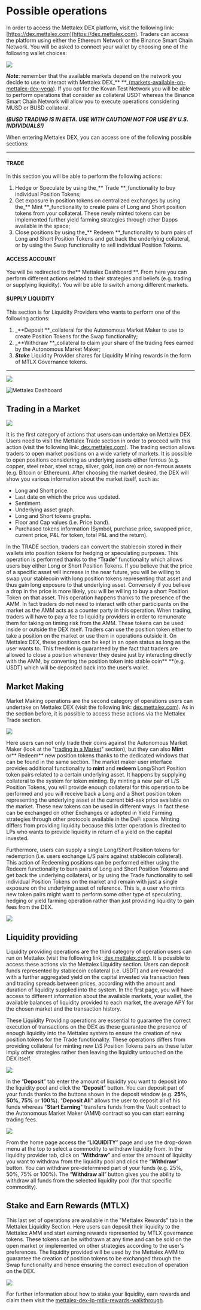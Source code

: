 # Possible operations

In order to access the Mettalex DEX platform, visit the following link: [https://dex.mettalex.com](https://dex.mettalex.com).  Traders can access the platform using either the Ethereum Network or the Binance Smart Chain Network. You will be asked to connect your wallet by choosing one of the following wallet choices:

![](https://lh3.googleusercontent.com/QVfNc5KOrcOusBktVAodWCfC47qMQ1jPai8dvDD3idW1U\_A4B5Su8Rpc7UC5hwmPpZvvBUg5e9x6tv1ICdeDXE-oTW6SL2dT8qqT5pSAL5fYneYe1fJt7X7vJ\_vCXLhPZLf8xDua)

_**Note**_: remember that the available markets depend on the network you decide to use to interact with Mettalex DEX_** **_([markets-available-on-mettalex-dex-vega](markets-available-on-mettalex-dex-vega.md)). If you opt for the Kovan Test Network you will be able to perform operations that consider as collateral USDT whereas the Binance Smart Chain Network will allow you to execute operations considering MUSD or BUSD collateral.&#x20;

_**(BUSD TRADING IS IN BETA. USE WITH CAUTION! NOT FOR USE BY U.S. INDIVIDUALS!)**_

When entering Mettalex DEX, you can access one of the following possible sections:

****

#### **TRADE**

In this section you will be able to perform the following actions:

1. Hedge or Speculate by using the_** Trade **_functionality to buy individual Position Tokens;
2. Get exposure in position tokens on centralized exchanges by using the_** Mint **_functionality to create pairs of Long and Short position tokens from your collateral. These newly minted tokens can be implemented further yield farming strategies through other Dapps available in the space;
3. Close positions by using the_** Redeem **_functionality to burn pairs of Long and Short Position Tokens and get back the underlying collateral, or by using the Swap functionality to sell individual Position Tokens.

#### **ACCESS ACCOUNT**

You will be redirected to the** Mettalex Dashboard **. From here you can perform different actions related to their strategies and beliefs (e.g. trading or supplying liquidity). You will be able to switch among different markets.

#### SUPPLY LIQUIDITY

This section is for Liquidity Providers who wants to perform one of the following actions:

1. _**Deposit **_collateral for the Autonomous Market Maker to use to create Position Tokens for the Swap functionality;
2. _**Withdraw **_collateral to claim your share of the trading fees earned by the Autonomous Market Maker;
3. _**Stake**_ Liquidity Provider shares for Liquidity Mining rewards in the form of MTLX Governance tokens.

****

![](.gitbook/assets/dex.png)

![Mettalex Dashboard](<.gitbook/assets/1 (1).png>)

## **Trading in a Market**

![](<.gitbook/assets/1 (1).png>)

It is the first category of actions that users can undertake on Mettalex DEX. Users need to visit the Mettalex Trade section in order to proceed with this action (visit the following link:[ dex.mettalex.com](http://dex.mettalex.com)). The trading section allows traders to open market positions on a wide variety of markets. It is possible to open positions considering as underlying assets either ferrous (e.g. copper, steel rebar, steel scrap, silver, gold, iron ore) or non-ferrous assets (e.g. Bitcoin or Ethereum). After choosing the market desired, the DEX will show you various information about the market itself, such as:

* Long and Short price.
* Last date on which the price was updated.
* Sentiment.
* Underlying asset graph.
* Long and Short tokens graphs.
* Floor and Cap values (i.e. Price band).
* Purchased tokens information (Symbol, purchase price, swapped price, current price, P\&L for token, total P\&L and the return).

In the TRADE section, traders can convert the stablecoin stored in their wallets into position tokens for hedging or speculating purposes. This operation is performed thanks to the “**Trade**” functionality which allows users buy either Long or Short Position Tokens. If you believe that the price of a specific asset will increase in the near future, you will be willing to swap your stablecoin with long position tokens representing that asset and thus gain long exposure to that underlying asset. Conversely if you believe a drop in the price is more likely, you will be willing to buy a short Position Token on that asset. This operation happens thanks to the presence of the AMM. In fact traders do not need to interact with other participants on the market as the AMM acts as a counter party in this operation. When trading, traders will have to pay a fee to liquidity providers in order to remunerate them for taking on timing risk from the AMM. These tokens can be used inside or outside the DEX itself. Traders can use the position token either to take a position on the market or use them in operations outside it. On Mettalex DEX, these positions can be kept in an open status as long as the user wants to. This freedom is guaranteed by the fact that traders are allowed to close a position whenever they desire just by interacting directly with the AMM, by converting the position token into stable coin** **(e.g. USDT) which will be deposited back into the user’s wallet.

## **‌Market Making**

Market Making operations are the second category of operations users can undertake on Mettalex DEX (visit the following link: [dex.mettalex.com](http://dex.mettalex.com)). As in the section before, it is possible to access these actions via the Mettalex Trade section.

![](.gitbook/assets/3.png)

Here users can not only trade their coins against the Autonomous Market Maker (look at the "[trading in a Market](possible-operations.md#trading-in-a-market)" section), but they can also **Mint** or** Redeem** new position tokens thanks to the dedicated windows that can be found in the same section. The market maker user interface provides additional functionality to **mint** and **redeem** Long/Short Position token pairs related to a certain underlying asset. It happens by supplying collateral to the system for token minting. By minting a new pair of L/S Position Tokens, you will provide enough collateral for this operation to be performed and you will receive back a Long and a Short position token representing the underlying asset at the current bid-ask price available on the market. These new tokens can be used in different ways. In fact these can be exchanged on other Exchanges or adopted in Yield Farming strategies through other protocols available in the DeFi space. Minting differs from providing liquidity because this latter operation is directed to LPs who wants to provide liquidity in return of a yield on the capital invested.

Furthermore, users can supply a single Long/Short Position tokens for redemption (i.e. users exchange L/S pairs against stablecoin collateral). This action of Redeeming positions can be performed either using the Redeem functionality to burn pairs of Long and Short Position Tokens and get back the underlying collateral, or by using the Trade functionality to sell individual Position Tokens on the market and remain with just a single exposure on the underlying asset of reference. This is, a user who mints new token pairs might want to perform some other type of speculating, hedging or yield farming operation rather than just providing liquidity to gain fees from the DEX.

![](.gitbook/assets/4.png)

## Liquidity providing

Liquidity providing operations are the third category of operation users can run on Mettalex (visit the following link:[ dex.mettalex.com](http://dex.mettalex.com)). It is possible to access these actions via the Mettalex Liquidity section. Users can deposit funds represented by stablecoin collateral (i.e. USDT) and are rewarded with a further aggregated yield on the capital invested via transaction fees and trading spreads between prices, according with the amount and duration of liquidity supplied into the system. In the first page, you will have access to different information about the available markets, your wallet, the available balances of liquidity provided to each market, the average APY for the chosen market and the transaction history.

These Liquidity Providing operations are essential to guarantee the correct execution of transactions on the DEX as these guarantee the presence of enough liquidity into the Mettalex system to ensure the creation of new position tokens for the Trade functionality. These operations differs from providing collateral for minting new L\S Position Tokens pairs as these latter imply other strategies rather then leaving the liquidity untouched on the DEX itself.

![](.gitbook/assets/screen-shot-2021-07-20-at-13.38.39.png)

In the “**Deposit**” tab enter the amount of liquidity you want to deposit into the liquidity pool and click the “**Deposit**” button. You can deposit part of your funds thanks to the buttons shown in the deposit window (e.g. **25%**, **50%**, **75%** or **100%**). "**Deposit All**" allows the user to deposit all of his funds whereas "**Start Earning**" transfers funds from the Vault contract to the Autonomous Market Maker (AMM) contract so you can start earning trading fees.

![](.gitbook/assets/screen-shot-2021-07-20-at-13.40.11-2-.png)

From the home page access the “**LIQUIDITY**” page and use the drop-down menu at the top to select a commodity to withdraw liquidity from. In the liquidity provider tab, click on “**Withdraw**” and enter the amount of liquidity you want to withdraw from the liquidity pool and click the “**Withdraw**” button. You can withdraw pre-determined part of your funds (e.g. 25%, 50%, 75% or 100%). The “**Withdraw all**” button gives you the ability to withdraw all funds from the selected liquidity pool (for that specific commodity).

## Stake and Earn Rewards (MTLX)

This last set of operations are available in the "Mettalex Rewards" tab in the Mettalex Liquidity Section. Here users can deposit their liquidity to the Mettalex AMM and start earning rewards represented by MTLX governance tokens. These tokens can be withdrawn at any time and can be sold on the open market or implemented on other strategies according to the user's preferences. The liquidity provided will be used by the Mettalex AMM to guarantee the creation of position tokens to be exchanged through the Swap functionality and hence ensuring the correct execution of operation on the DEX.

![](.gitbook/assets/screen-shot-2021-07-20-at-13.40.14-2-.png)

&#x20;For further information about how to stake your liquidity, earn rewards and claim them visit the [mettalex-dex-lp-mtlx-rewards-walkthrough](mettalex-dex-lp-mtlx-rewards-walkthrough.md).
